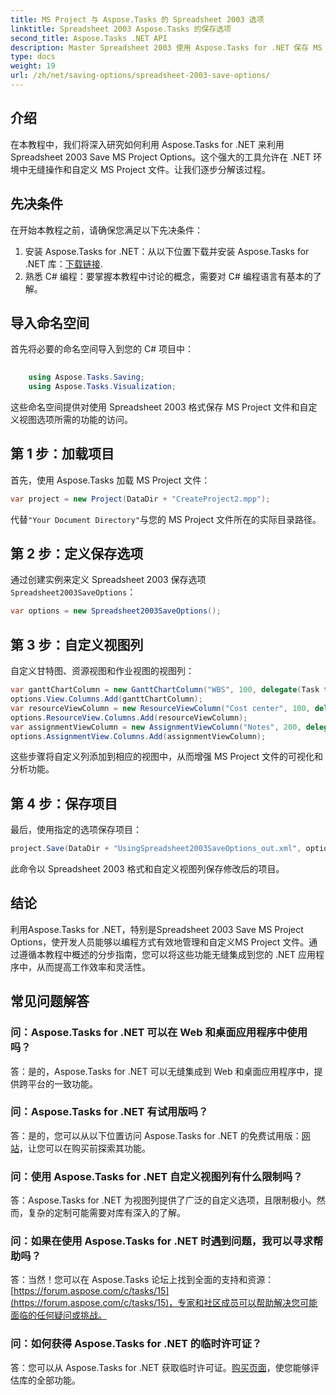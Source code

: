 ```yaml
---
title: MS Project 与 Aspose.Tasks 的 Spreadsheet 2003 选项
linktitle: Spreadsheet 2003 Aspose.Tasks 的保存选项
second_title: Aspose.Tasks .NET API
description: Master Spreadsheet 2003 使用 Aspose.Tasks for .NET 保存 MS 项目选项。以编程方式无缝自定义和保存 MS Project 文件。
type: docs
weight: 19
url: /zh/net/saving-options/spreadsheet-2003-save-options/
---
```

## 介绍
在本教程中，我们将深入研究如何利用 Aspose.Tasks for .NET 来利用 Spreadsheet 2003 Save MS Project Options。这个强大的工具允许在 .NET 环境中无缝操作和自定义 MS Project 文件。让我们逐步分解该过程。
## 先决条件
在开始本教程之前，请确保您满足以下先决条件：
1. 安装 Aspose.Tasks for .NET：从以下位置下载并安装 Aspose.Tasks for .NET 库：[下载链接](https://releases.aspose.com/tasks/net/).
2. 熟悉 C# 编程：要掌握本教程中讨论的概念，需要对 C# 编程语言有基本的了解。

## 导入命名空间
首先将必要的命名空间导入到您的 C# 项目中：
```csharp
    
    using Aspose.Tasks.Saving;
    using Aspose.Tasks.Visualization;
```
这些命名空间提供对使用 Spreadsheet 2003 格式保存 MS Project 文件和自定义视图选项所需的功能的访问。
## 第 1 步：加载项目
首先，使用 Aspose.Tasks 加载 MS Project 文件：
```csharp
var project = new Project(DataDir + "CreateProject2.mpp");
```
代替`"Your Document Directory"`与您的 MS Project 文件所在的实际目录路径。
## 第 2 步：定义保存选项
通过创建实例来定义 Spreadsheet 2003 保存选项`Spreadsheet2003SaveOptions`：
```csharp
var options = new Spreadsheet2003SaveOptions();
```
## 第 3 步：自定义视图列
自定义甘特图、资源视图和作业视图的视图列：
```csharp
var ganttChartColumn = new GanttChartColumn("WBS", 100, delegate(Task task) { return task.Get(Tsk.WBS); });
options.View.Columns.Add(ganttChartColumn);
var resourceViewColumn = new ResourceViewColumn("Cost center", 100, delegate(Resource resource) { return resource.Get(Rsc.CostCenter); });
options.ResourceView.Columns.Add(resourceViewColumn);
var assignmentViewColumn = new AssignmentViewColumn("Notes", 200, delegate(ResourceAssignment assignment) { return assignment.Get(Asn.NotesText); });
options.AssignmentView.Columns.Add(assignmentViewColumn);
```
这些步骤将自定义列添加到相应的视图中，从而增强 MS Project 文件的可视化和分析功能。
## 第 4 步：保存项目
最后，使用指定的选项保存项目：
```csharp
project.Save(DataDir + "UsingSpreadsheet2003SaveOptions_out.xml", options);
```
此命令以 Spreadsheet 2003 格式和自定义视图列保存修改后的项目。

## 结论
利用Aspose.Tasks for .NET，特别是Spreadsheet 2003 Save MS Project Options，使开发人员能够以编程方式有效地管理和自定义MS Project 文件。通过遵循本教程中概述的分步指南，您可以将这些功能无缝集成到您的 .NET 应用程序中，从而提高工作效率和灵活性。

## 常见问题解答
### 问：Aspose.Tasks for .NET 可以在 Web 和桌面应用程序中使用吗？
答：是的，Aspose.Tasks for .NET 可以无缝集成到 Web 和桌面应用程序中，提供跨平台的一致功能。
### 问：Aspose.Tasks for .NET 有试用版吗？
答：是的，您可以从以下位置访问 Aspose.Tasks for .NET 的免费试用版：[网站](https://releases.aspose.com/)，让您可以在购买前探索其功能。
### 问：使用 Aspose.Tasks for .NET 自定义视图列有什么限制吗？
答：Aspose.Tasks for .NET 为视图列提供了广泛的自定义选项，且限制极小。然而，复杂的定制可能需要对库有深入的了解。
### 问：如果在使用 Aspose.Tasks for .NET 时遇到问题，我可以寻求帮助吗？
答：当然！您可以在 Aspose.Tasks 论坛上找到全面的支持和资源：[https://forum.aspose.com/c/tasks/15](https://forum.aspose.com/c/tasks/15)，专家和社区成员可以帮助解决您可能面临的任何疑问或挑战。
### 问：如何获得 Aspose.Tasks for .NET 的临时许可证？
答：您可以从 Aspose.Tasks for .NET 获取临时许可证。[购买页面](https://purchase.aspose.com/temporary-license/)，使您能够评估库的全部功能。